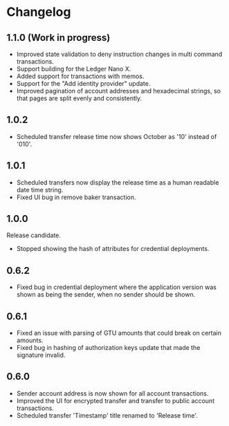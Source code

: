 # Changelog

## 1.1.0 (Work in progress)

* Improved state validation to deny instruction changes in multi command transactions.
* Support building for the Ledger Nano X.
* Added support for transactions with memos.
* Support for the "Add identity provider" update.
* Improved pagination of account addresses and hexadecimal strings, so that pages are split evenly and consistently.

## 1.0.2

* Scheduled transfer release time now shows October as '10' instead of '010'.

## 1.0.1

* Scheduled transfers now display the release time as a human readable date time string.
* Fixed UI bug in remove baker transaction.

## 1.0.0

Release candidate.

* Stopped showing the hash of attributes for credential deployments.

## 0.6.2

* Fixed bug in credential deployment where the application version was shown as being the sender, when no sender should be shown.

## 0.6.1

* Fixed an issue with parsing of GTU amounts that could break on certain amounts.
* Fixed bug in hashing of authorization keys update that made the signature invalid.

## 0.6.0

* Sender account address is now shown for all account transactions.
* Improved the UI for encrypted transfer and transfer to public account transactions.
* Scheduled transfer 'Timestamp' title renamed to 'Release time'.
